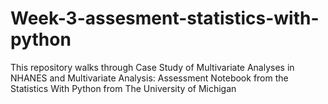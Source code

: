 # Week-3-assesment-statistics-with-python
This repository walks through Case Study of Multivariate Analyses in NHANES and Multivariate Analysis: Assessment Notebook from the Statistics With Python from The University of Michigan

